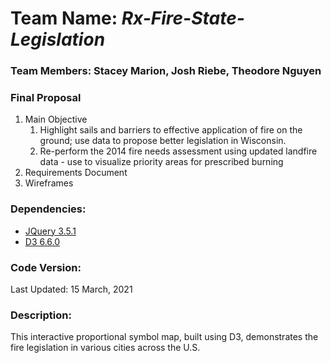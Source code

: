 # Team Name: *Rx-Fire-State-Legislation*

### Team Members: Stacey Marion, Josh Riebe, Theodore Nguyen

### Final Proposal
1. Main Objective
    1. Highlight sails and barriers to effective application of fire on the ground; use data to propose better legislation in Wisconsin.
    2. Re-perform the 2014 fire needs assessment using updated landfire data - use to visualize priority areas for prescribed burning
2. Requirements Document
3. Wireframes

### **Dependencies:**
* [JQuery 3.5.1](https://jquery.com/)
* [D3 6.6.0](https://d3js.org/)

### **Code Version:**
Last Updated: 15 March, 2021

### **Description:**
This interactive proportional symbol map, built using D3, demonstrates the fire legislation in various cities across the U.S.

